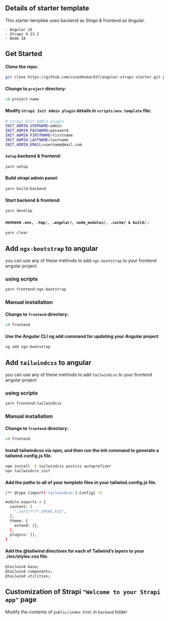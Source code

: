 ## Details of starter template   

This starter template uses backend as Strapi & frontend as Angular.

    - Angular 16
    - Strapi 4.13.2
    - Node 18

## Get Started

#### Clone the repo:
```bash
git clone https://github.com/vinodkumar937/angular-strapi-starter.git project-name
```
#### Change to `project` directory:
```bash
cd project-name
```
#### Modify `Strapi Init Admin plugin` details in `scripts/env.template` file:
```bash
# strapi Init Admin plugin
INIT_ADMIN_USERNAME=admin
INIT_ADMIN_PASSWORD=password
INIT_ADMIN_FIRSTNAME=firstname
INIT_ADMIN_LASTNAME=lastname
INIT_ADMIN_EMAIL=username@mail.com
```
#### `Setup` backend & frontend:
```bash
yarn setup
```
#### Build strapi admin panel:
```bash
yarn build:backend
```
#### Start backend & frontend:
```bash
yarn develop
```
#### remove `.env, .tmp/, .angular/, node_modules/, .cache/ & build/` :
```bash
yarn clear
```
## Add `ngx-bootstrap` to angular

you can use any of these methods to add `ngx-bootstrap` to your frontend angular project

### using scripts
```bash
yarn frontend:ngx-bootstrap
```

### Manual installation
#### Change to `frontend` directory:
```bash
cd frontend
```

#### Use the Angular CLI ng add command for updating your Angular project
```bash
ng add ngx-bootstrap
```

## Add `tailwindcss` to angular

you can use any of these methods to add `tailwindcss` to your frontend angular project


### using scripts
```bash
yarn frontend:tailwindcss
```
### Manual installation
#### Change to `frontend` directory:
```bash
cd frontend
```

#### Install tailwindcss via npm, and then run the init command to generate a tailwind.config.js file.
```bash
npm install -D tailwindcss postcss autoprefixer
npx tailwindcss init
```

#### Add the paths to all of your template files in your tailwind.config.js file.
```bash
/** @type {import('tailwindcss').Config} */

module.exports = {
  content: [
    "./src/**/*.{html,ts}",
  ],
  theme: {
    extend: {},
  },
  plugins: [],
}
```

#### Add the @tailwind directives for each of Tailwind’s layers to your ./src/styles.css file.
```bash
@tailwind base;
@tailwind components;
@tailwind utilities;
```

## Customization of Strapi `"Welcome to your Strapi app"` page
Modify the contents of `public/index.html` in `backend` folder
